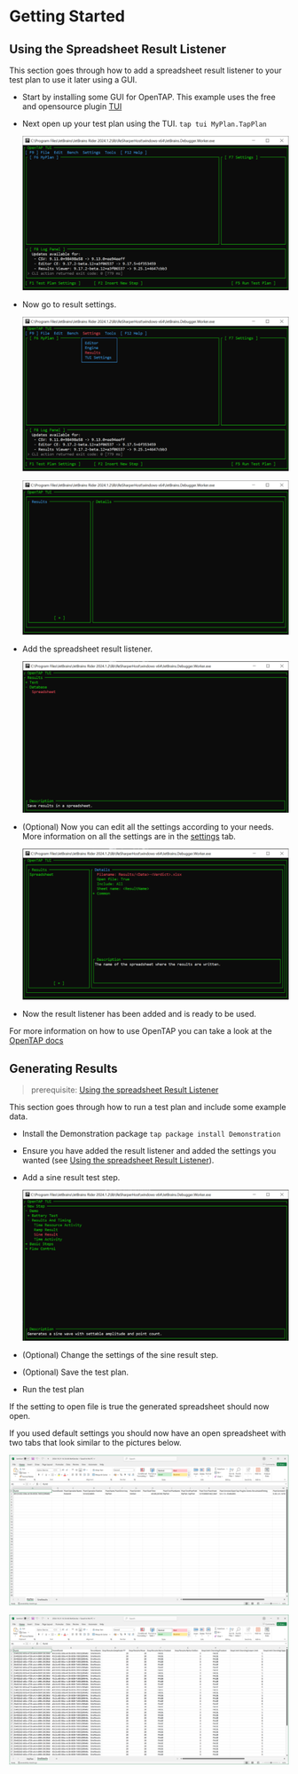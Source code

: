 # Getting Started

## Using the Spreadsheet Result Listener
This section goes through how to add a spreadsheet result listener to your test plan to use it later using a GUI.

- Start by installing some GUI for OpenTAP. This example uses the free and opensource plugin [TUI](https://github.com/StefanHolst/opentap-tui)
- Next open up your test plan using the TUI. `tap tui MyPlan.TapPlan`
  
  ![The opened TUI](Pictures/Getting-started(1).png)

- Now go to result settings.

  ![Path to result settings in TUI](Pictures/Getting-started(2).png)

  ![Empty results in TUI](Pictures/Getting-started(3).png)

- Add the spreadsheet result listener.

  ![Add the result listener](Pictures/Getting-started(4).png)

- (Optional) Now you can edit all the settings according to your needs. More information on all the settings are in the [settings](Settings.md) tab.

  ![Modifying the result listener](Pictures/Getting-started(5).png)

- Now the result listener has been added and is ready to be used.

For more information on how to use OpenTAP you can take a look at the [OpenTAP docs](https://doc.opentap.io/User%20Guide/Introduction/Readme.html)

## Generating Results
> prerequisite: [Using the spreadsheet Result Listener](#using-the-spreadsheet-result-listener)

This section goes through how to run a test plan and include some example data.

- Install the Demonstration package `tap package install Demonstration`
- Ensure you have added the result listener and added the settings you wanted (see [Using the spreadsheet Result Listener](#using-the-spreadsheet-result-listener)).
- Add a sine result test step.

  ![Add a sine result test step](Pictures/Getting-started(6).png)

 - (Optional) Change the settings of the sine result step.
 - (Optional) Save the test plan.
 - Run the test plan

  If the setting to open file is true the generated spreadsheet should now open.

  If you used default settings you should now have an open spreadsheet with two tabs that look similar to the pictures below.

  ![Plan sheet](Pictures/Getting-started(7).png)

  ![Sine result step sheet](Pictures/Getting-started(8).png)